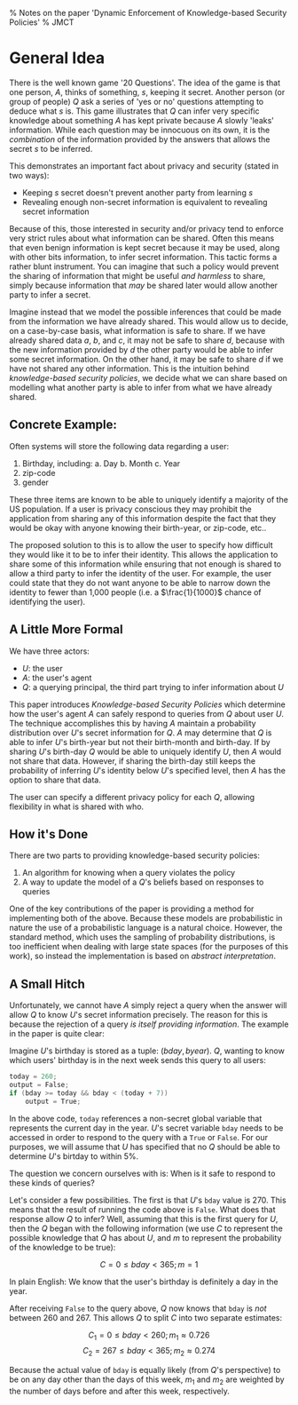 % Notes on the paper 'Dynamic Enforcement of Knowledge-based Security Policies'
% JMCT

General Idea
============

There is the well known game '20 Questions'. The idea of the game is that one
person, $A$, thinks of something, $s$, keeping it secret. Another person (or
group of people) $Q$ ask a series of 'yes or no' questions attempting to deduce
what $s$ is.  This game illustrates that $Q$ can infer very specific knowledge
about something $A$ has kept private because $A$ slowly 'leaks' information.
While each question may be innocuous on its own, it is the _combination_ of the
information provided by the answers that allows the secret $s$ to be inferred.

This demonstrates an important fact about privacy and security (stated in two ways):

* Keeping $s$ secret doesn't prevent another party from learning $s$
* Revealing enough non-secret information is equivalent to revealing secret
  information

Because of this, those interested in security and/or privacy tend to enforce
very strict rules about what information can be shared. Often this means that
even benign information is kept secret because it may be used, along with other
bits information, to infer secret information. This tactic forms a rather blunt
instrument. You can imagine that such a policy would prevent the sharing of
information that might be useful _and harmless_ to share, simply because
information that _may_ be shared later would allow another party to infer a
secret.

Imagine instead that we model the possible inferences that could be made from
the information we have already shared. This would allow us to decide, on a
case-by-case basis, what information is safe to share. If we have already
shared data $a$, $b$, and $c$, it may not be safe to share $d$, because with
the new information provided by $d$ the other party would be able to infer some
secret information. On the other hand, it may be safe to share $d$ if we have
not shared any other information. This is the intuition behind _knowledge-based
security policies_, we decide what we can share based on modelling what another
party is able to infer from what we have already shared.

Concrete Example:
-----------------

Often systems will store the following data regarding a user:

1. Birthday, including:
    a. Day
    b. Month
    c. Year
2. zip-code
3. gender

These three items are known to be able to uniquely identify a majority of the
US population. If a user is privacy conscious they may prohibit the application
from sharing any of this information despite the fact that they would be okay with
anyone knowing their birth-year, or zip-code, etc..

The proposed solution to this is to allow the user to specify how difficult
they would like it to be to infer their identity. This allows the application
to share some of this information while ensuring that not enough is shared to
allow a third party to infer the identity of the user. For example, the user
could state that they do not want anyone to be able to narrow down the identity
to fewer than 1,000 people (i.e. a $\frac{1}{1000}$ chance of identifying the
user).

A Little More Formal
--------------------

We have three actors:

* $U$: the user
* $A$: the user's agent
* $Q$: a querying principal, the third part trying to infer information about $U$

This paper introduces _Knowledge-based Security Policies_ which determine how
the user's agent $A$ can safely respond to queries from $Q$ about user $U$. The
technique accomplishes this by having $A$ maintain a probability distribution
over $U$'s secret information for $Q$. $A$ may determine that $Q$ is able to
infer $U$'s birth-year but not their birth-month and birth-day. If by sharing
$U$'s birth-day $Q$ would be able to uniquely identify $U$, then $A$ would not
share that data. However, if sharing the birth-day still keeps the probability
of inferring $U$'s identity below $U$'s specified level, then $A$ has the
option to share that data.

The user can specify a different privacy policy for each $Q$, allowing
flexibility in what is shared with who.

How it's Done
-------------

There are two parts to providing knowledge-based security policies:

1. An algorithm for knowing when a query violates the policy
2. A way to update the model of a $Q$'s beliefs based on responses to queries

One of the key contributions of the paper is providing a method for implementing
both of the above. Because these models are probabilistic in nature the use of
a probabilistic language is a natural choice. However, the standard method, which
uses the sampling of probability distributions, is too inefficient when dealing with
large state spaces (for the purposes of this work), so instead the implementation
is based on _abstract interpretation_.

A Small Hitch
-------------

Unfortunately, we cannot have $A$ simply reject a query when the answer will allow
$Q$ to know $U$'s secret information precisely. The reason for this is because
the rejection of a query _is itself providing information_. The example in
the paper is quite clear:

Imagine $U$'s birthday is stored as a tuple: $(bday, byear)$. $Q$, wanting
to know which users' birthday is in the next week sends this query to all
users:


```c
today = 260;
output = False;
if (bday >= today && bday < (today + 7))
    output = True;
```

In the above code, `today` references a non-secret global variable that
represents the current day in the year. $U$'s secret variable `bday` needs to
be accessed in order to respond to the query with a `True` or `False`. For our
purposes, we will assume that $U$ has specified that no $Q$ should be able to
determine $U$'s birtday to within 5%.

The question we concern ourselves with is: When is it safe to respond to these
kinds of queries?

Let's consider a few possibilities. The first is that $U$'s `bday` value is
270.  This means that the result of running the code above is `False`. What
does that response allow $Q$ to infer? Well, assuming that this is the first
query for $U$, then the $Q$ began with the following information (we use $C$ to
represent the possible knowledge that $Q$ has about $U$, and $m$ to represent
the probability of the knowledge to be true):

$$C = 0 \leq bday < 365; m = 1$$

In plain English: We know that the user's birthday is definitely a day in the
year.

After receiving `False` to the query above, $Q$ now knows that `bday` is _not_
between 260 and 267. This allows $Q$ to split $C$ into two separate estimates:

$$ C_{1} = 0   \leq bday < 260; m_{1} \approx 0.726 $$
$$ C_{2} = 267 \leq bday < 365; m_{2} \approx 0.274 $$

Because the actual value of `bday` is equally likely (from $Q$'s perspective)
to be on any day other than the days of this week, $m_{1}$ and $m_{2}$ are
weighted by the number of days before and after this week, respectively.
